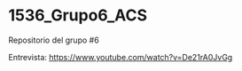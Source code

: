 # 1536_Grupo6_ACS
Repositorio del grupo #6

Entrevista: https://www.youtube.com/watch?v=De21rA0JvGg
